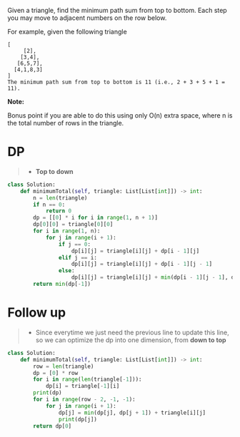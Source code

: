 Given a triangle, find the minimum path sum from top to bottom. Each step you may move to adjacent numbers on the row below.

For example, given the following triangle
```
[
     [2],
    [3,4],
   [6,5,7],
  [4,1,8,3]
]
The minimum path sum from top to bottom is 11 (i.e., 2 + 3 + 5 + 1 = 11).
```

**Note:**

Bonus point if you are able to do this using only O(n) extra space, where n is the total number of rows in the triangle.


# DP
>* **Top to down**
```python
class Solution:
    def minimumTotal(self, triangle: List[List[int]]) -> int:
        n = len(triangle)
        if n == 0:
            return 0
        dp = [[0] * i for i in range(1, n + 1)]
        dp[0][0] = triangle[0][0]
        for i in range(1, n):
            for j in range(i + 1):
                if j == 0:
                    dp[i][j] = triangle[i][j] + dp[i - 1][j] 
                elif j == i:
                    dp[i][j] = triangle[i][j] + dp[i - 1][j - 1] 
                else:
                    dp[i][j] = triangle[i][j] + min(dp[i - 1][j - 1], dp[i - 1][j])
        return min(dp[-1])
```
# Follow up
>* Since everytime we just need the previous line to update this line, so we can optimize the dp
 into one dimension, from **down to top**

```python
class Solution:
    def minimumTotal(self, triangle: List[List[int]]) -> int:
        row = len(triangle)
        dp = [0] * row
        for i in range(len(triangle[-1])):
            dp[i] = triangle[-1][i]
        print(dp)
        for i in range(row - 2, -1, -1):
            for j in range(i + 1):
                dp[j] = min(dp[j], dp[j + 1]) + triangle[i][j]
                print(dp[j])
        return dp[0]          
```